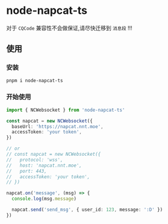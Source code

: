 # node-napcat-ts

对于 `CQCode` 兼容性不会做保证,请尽快迁移到 `消息段` !!!

## 使用

### 安装

```bash
pnpm i node-napcat-ts
```

### 开始使用

```typescript
import { NCWebsocket } from 'node-napcat-ts'

const napcat = new NCWebsocket({
  baseUrl: 'https://napcat.nnt.moe',
  accessToken: 'your token',
})

// or
// const napcat = new NCWebsocket({
//   protocol: 'wss',
//   host: 'napcat.nnt.moe',
//   port: 443,
//   accessToken: 'your token',
// })

napcat.on('message', (msg) => {
  console.log(msg.message)

  napcat.send('send_msg', { user_id: 123, message: ':D' })
})
```
